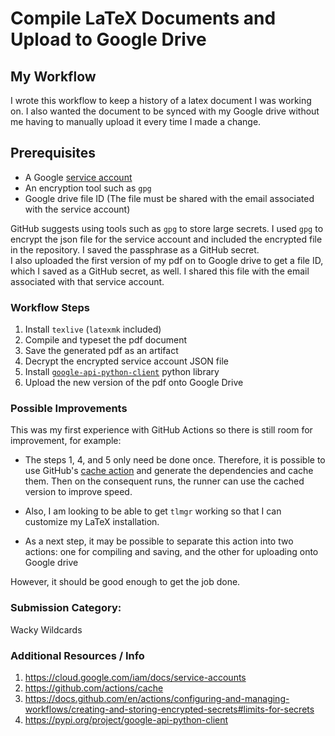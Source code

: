 # Compile LaTeX Documents and Upload to Google Drive

## My Workflow
I wrote this workflow to keep a history of a latex document I was working on. I also wanted the document to be synced with my Google drive without me having to manually upload it every time I made a change.

## Prerequisites
* A Google [service account](https://cloud.google.com/iam/docs/service-accounts)
* An encryption tool such as `gpg`
* Google drive file ID (The file must be shared with the email associated with the service account)

GitHub suggests using tools such as `gpg` to store large secrets. I used `gpg` to encrypt the json file for the service account and included the encrypted file in the repository. I saved the passphrase as a GitHub secret.    
I also uploaded the first version of my pdf on to Google drive to get a file ID, which I saved as a GitHub secret, as well. I shared this file with the email associated with that service account.

### Workflow Steps
1. Install `texlive` (`latexmk` included)
2. Compile and typeset the pdf document
3. Save the generated pdf as an artifact
4. Decrypt the encrypted service account JSON file
5. Install [`google-api-python-client`](https://pypi.org/project/google-api-python-client/) python library
5. Upload the new version of the pdf onto Google Drive

### Possible Improvements
This was my first experience with GitHub Actions so there is still room for improvement, for example:

* The steps 1, 4, and 5 only need be done once. Therefore, it is possible to use GitHub's [cache action](https://github.com/actions/cache) and generate the dependencies and cache them. Then on the consequent runs, the runner can use the cached version to improve speed.  

* Also, I am looking to be able to get `tlmgr` working so that I can customize my LaTeX installation.

* As a next step, it may be possible to separate this action into two actions: one for compiling and saving, and the other for uploading onto Google drive

However, it should be good enough to get the job done.

### Submission Category: 
Wacky Wildcards

### Additional Resources / Info

1. https://cloud.google.com/iam/docs/service-accounts  
2. https://github.com/actions/cache  
3. https://docs.github.com/en/actions/configuring-and-managing-workflows/creating-and-storing-encrypted-secrets#limits-for-secrets
4. https://pypi.org/project/google-api-python-client  